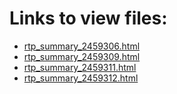 # Links to view files:

* [rtp_summary_2459306.html](https://htmlpreview.github.io/?https://github.com/HERA-Team/2021_Interseason_Notebooks/blob/main/_rtp_summary_/rtp_summary_2459306.html)
* [rtp_summary_2459309.html](https://htmlpreview.github.io/?https://github.com/HERA-Team/2021_Interseason_Notebooks/blob/main/_rtp_summary_/rtp_summary_2459309.html)
* [rtp_summary_2459311.html](https://htmlpreview.github.io/?https://github.com/HERA-Team/2021_Interseason_Notebooks/blob/main/_rtp_summary_/rtp_summary_2459311.html)
* [rtp_summary_2459312.html](https://htmlpreview.github.io/?https://github.com/HERA-Team/2021_Interseason_Notebooks/blob/main/_rtp_summary_/rtp_summary_2459312.html)